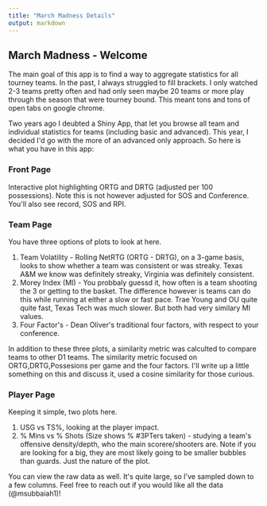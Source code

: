 ```yaml
---
title: "March Madness Details"
output: markdown
---
```


## March Madness - Welcome

The main goal of this app is to find a way to aggregate statistics for all tourney teams. In the past, I always struggled to fill brackets. I only watched 2-3 teams pretty often and had only seen maybe 20 teams or more play through the season that were tourney bound. This meant tons and tons of open tabs on google chrome. 

Two years ago I deubted a Shiny App, that let you browse all team and individual statistics for teams (including basic and advanced). This year, I decided I'd go with the more of an advanced only approach. So here is what you have in this app: 

### Front Page 

Interactive plot highlighting ORTG and DRTG (adjusted per 100 possessions). Note this is not however adjusted for SOS and Conference. You'll also see record, SOS and RPI. 

### Team Page

You have three options of plots to look at here. 

1) Team Volatility - Rolling NetRTG (ORTG - DRTG), on a 3-game basis, looks to show whether a team was consistent or was streaky. Texas A&M we know was definitely streaky, Virginia was definitely consistent.    
2) Morey Index (MI) - You probbaly guessd it, how often is a team shooting the 3 or getting to the basket. The difference however is teams can do this while running at either a slow or fast pace. Trae Young and OU quite quite fast, Texas Tech was much slower. But both had very similary MI values.   
3) Four Factor's - Dean Oliver's traditional four factors, with respect to your conference.  

In addition to these three plots, a similarity metric was calculted to compare teams to other D1 teams. The similarity metric focused on ORTG,DRTG,Possesions per game and the four factors. I'll write up a little something on this and discuss it, used a cosine similarity for those curious. 


### Player Page 

Keeping it simple, two plots here. 

1) USG vs TS%, looking at the player impact.  
2) % Mins vs % Shots (Size shows % #3PTers taken) - studying a team's offensive density/depth, who the main scorere/shooters are. Note if you are looking for a big, they are most likely going to be smaller bubbles than guards. Just the nature of the plot.   

You can view the raw data as well. It's quite large, so I've sampled down to a few columns. Feel free to reach out if you would like all the data (@msubbaiah1)!
